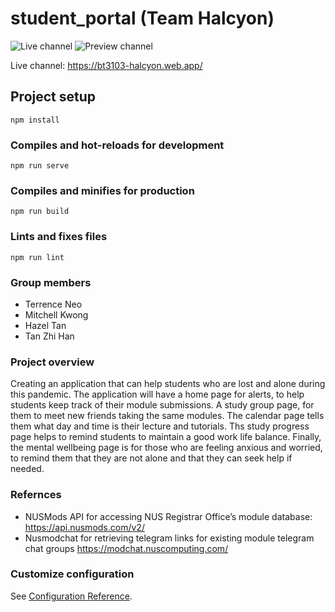 # student_portal (Team Halcyon)

![Live channel](https://github.com/terenceneo/Halcyon/workflows/Deploy%20to%20Firebase%20Hosting%20on%20merge/badge.svg)
![Preview channel](https://github.com/terenceneo/Halcyon/workflows/Deploy%20to%20Firebase%20Hosting%20on%20PR/badge.svg)

Live channel: https://bt3103-halcyon.web.app/

## Project setup

```shell
npm install
```

### Compiles and hot-reloads for development

```shell
npm run serve
```

### Compiles and minifies for production

```shell
npm run build
```

### Lints and fixes files

```shell
npm run lint
```

### Group members
* Terrence Neo
* Mitchell Kwong
* Hazel Tan
* Tan Zhi Han

### Project overview
Creating an application that can help students who are lost and alone during this pandemic.
The application will have a home page for alerts, to help students keep track of their module submissions. A study group page, for them to meet new friends taking the same modules. The calendar page tells them what day and time is their lecture and tutorials. Ths study progress page helps to remind students to maintain a good work life balance. Finally, the mental wellbeing page is for those who are feeling anxious and worried, to remind them that they are not alone and that they can seek help if needed.

### Refernces 
* NUSMods API for accessing NUS Registrar Office’s module database: https://api.nusmods.com/v2/
* Nusmodchat for retrieving telegram links for existing module telegram chat groups https://modchat.nuscomputing.com/ 

### Customize configuration

See [Configuration Reference](https://cli.vuejs.org/config/).

